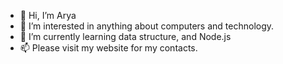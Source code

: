 - 👋 Hi, I’m Arya
- 👀 I’m interested in anything about computers and technology.
- 🌱 I’m currently learning data structure, and Node.js
- 📫 Please visit my website for my contacts.

